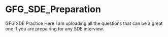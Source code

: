 # GFG_SDE_Preparation
GFG SDE Practice
Here I am uploading all the questions that can be a great one if you are prepairing for any SDE interview.
